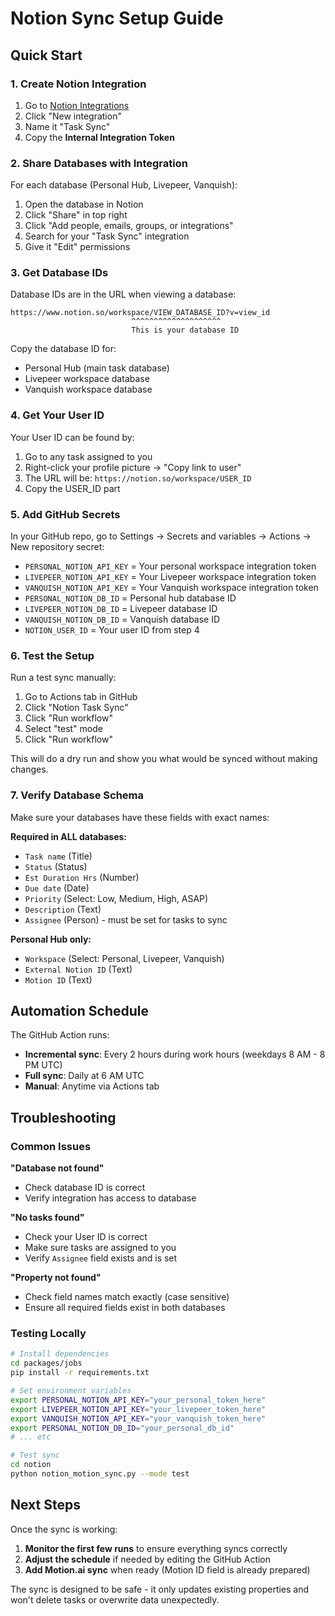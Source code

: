 # Notion Sync Setup Guide

## Quick Start

### 1. Create Notion Integration

1. Go to [Notion Integrations](https://www.notion.so/my-integrations)
2. Click "New integration"
3. Name it "Task Sync" 
4. Copy the **Internal Integration Token**

### 2. Share Databases with Integration

For each database (Personal Hub, Livepeer, Vanquish):
1. Open the database in Notion
2. Click "Share" in top right
3. Click "Add people, emails, groups, or integrations"
4. Search for your "Task Sync" integration
5. Give it "Edit" permissions

### 3. Get Database IDs

Database IDs are in the URL when viewing a database:
```
https://www.notion.so/workspace/VIEW_DATABASE_ID?v=view_id
                           ^^^^^^^^^^^^^^^^^^^^
                           This is your database ID
```

Copy the database ID for:
- Personal Hub (main task database)
- Livepeer workspace database  
- Vanquish workspace database

### 4. Get Your User ID

Your User ID can be found by:
1. Go to any task assigned to you
2. Right-click your profile picture → "Copy link to user"
3. The URL will be: `https://notion.so/workspace/USER_ID`
4. Copy the USER_ID part

### 5. Add GitHub Secrets

In your GitHub repo, go to Settings → Secrets and variables → Actions → New repository secret:

- `PERSONAL_NOTION_API_KEY` = Your personal workspace integration token
- `LIVEPEER_NOTION_API_KEY` = Your Livepeer workspace integration token  
- `VANQUISH_NOTION_API_KEY` = Your Vanquish workspace integration token
- `PERSONAL_NOTION_DB_ID` = Personal hub database ID
- `LIVEPEER_NOTION_DB_ID` = Livepeer database ID  
- `VANQUISH_NOTION_DB_ID` = Vanquish database ID
- `NOTION_USER_ID` = Your user ID from step 4

### 6. Test the Setup

Run a test sync manually:

1. Go to Actions tab in GitHub
2. Click "Notion Task Sync" 
3. Click "Run workflow"
4. Select "test" mode
5. Click "Run workflow"

This will do a dry run and show you what would be synced without making changes.

### 7. Verify Database Schema

Make sure your databases have these fields with exact names:

**Required in ALL databases:**
- `Task name` (Title)
- `Status` (Status) 
- `Est Duration Hrs` (Number)
- `Due date` (Date)
- `Priority` (Select: Low, Medium, High, ASAP)
- `Description` (Text)
- `Assignee` (Person) - must be set for tasks to sync

**Personal Hub only:**
- `Workspace` (Select: Personal, Livepeer, Vanquish)
- `External Notion ID` (Text)
- `Motion ID` (Text)

## Automation Schedule

The GitHub Action runs:
- **Incremental sync**: Every 2 hours during work hours (weekdays 8 AM - 8 PM UTC)
- **Full sync**: Daily at 6 AM UTC
- **Manual**: Anytime via Actions tab

## Troubleshooting

### Common Issues

**"Database not found"**
- Check database ID is correct
- Verify integration has access to database

**"No tasks found"** 
- Check your User ID is correct
- Make sure tasks are assigned to you
- Verify `Assignee` field exists and is set

**"Property not found"**
- Check field names match exactly (case sensitive)
- Ensure all required fields exist in both databases

### Testing Locally

```bash
# Install dependencies
cd packages/jobs
pip install -r requirements.txt

# Set environment variables  
export PERSONAL_NOTION_API_KEY="your_personal_token_here"
export LIVEPEER_NOTION_API_KEY="your_livepeer_token_here" 
export VANQUISH_NOTION_API_KEY="your_vanquish_token_here"
export PERSONAL_NOTION_DB_ID="your_personal_db_id"
# ... etc

# Test sync
cd notion
python notion_motion_sync.py --mode test
```

## Next Steps

Once the sync is working:

1. **Monitor the first few runs** to ensure everything syncs correctly
2. **Adjust the schedule** if needed by editing the GitHub Action
3. **Add Motion.ai sync** when ready (Motion ID field is already prepared)

The sync is designed to be safe - it only updates existing properties and won't delete tasks or overwrite data unexpectedly.
